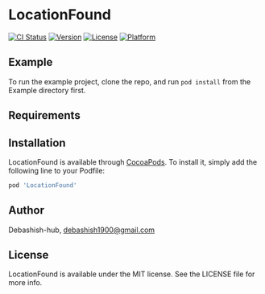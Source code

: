 # LocationFound

[![CI Status](https://img.shields.io/travis/Debashish-hub/LocationFound.svg?style=flat)](https://travis-ci.org/Debashish-hub/LocationFound)
[![Version](https://img.shields.io/cocoapods/v/LocationFound.svg?style=flat)](https://cocoapods.org/pods/LocationFound)
[![License](https://img.shields.io/cocoapods/l/LocationFound.svg?style=flat)](https://cocoapods.org/pods/LocationFound)
[![Platform](https://img.shields.io/cocoapods/p/LocationFound.svg?style=flat)](https://cocoapods.org/pods/LocationFound)

## Example

To run the example project, clone the repo, and run `pod install` from the Example directory first.

## Requirements

## Installation

LocationFound is available through [CocoaPods](https://cocoapods.org). To install
it, simply add the following line to your Podfile:

```ruby
pod 'LocationFound'
```

## Author

Debashish-hub, debashish1900@gmail.com

## License

LocationFound is available under the MIT license. See the LICENSE file for more info.
